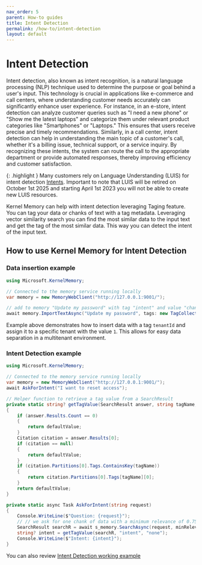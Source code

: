 ```yaml
---
nav_order: 5
parent: How-to guides
title: Intent Detection
permalink: /how-to/intent-detection
layout: default
---
```


# Intent Detection

Intent detection, also known as intent recognition, is a natural language processing (NLP) technique used to determine the purpose or goal behind a user's input. This technology is crucial in applications like e-commerce and call centers, where understanding customer needs accurately can significantly enhance user experience. For instance, in an e-store, intent detection can analyze customer queries such as "I need a new phone" or "Show me the latest laptops" and categorize them under relevant product categories like "Smartphones" or "Laptops." This ensures that users receive precise and timely recommendations. Similarly, in a call center, intent detection can help in understanding the main topic of a customer's call, whether it's a billing issue, technical support, or a service inquiry. By recognizing these intents, the system can route the call to the appropriate department or provide automated responses, thereby improving efficiency and customer satisfaction.

{: .highlight }
Many customers rely on Language Understanding (LUIS) for intent detection [Intents](https://learn.microsoft.com/en-us/azure/ai-services/luis/concepts/intents). Important to note that LUIS will be retired on October 1st 2025 and starting April 1st 2023 you will not be able to create new LUIS resources.

Kernel Memory can help with intent detection leveraging Taging feature. You can tag your data or chanks of text with a tag metadata. Leveraging vector similarity search you can find the most similar data to the input text and get the tag of the most similar data. This way you can detect the intent of the input text.

## How to use Kernel Memory for Intent Detection

### Data insertion example

```csharp
using Microsoft.KernelMemory;

// Connected to the memory service running locally
var memory = new MemoryWebClient("http://127.0.0.1:9001/");

// add to memory "Update my password" with tag "intent" and value "change-PIN"
await memory.ImportTextAsync("Update my password", tags: new TagCollection() { { "intent", "change-PIN" } });

```

Example above demonstrates how to insert data with a tag `tenantId` and assign it to a specific tenant with the value `1`. This allows for easy data separation in a multitenant environment.

### Intent Detection example

```csharp
using Microsoft.KernelMemory;

// Connected to the memory service running locally
var memory = new MemoryWebClient("http://127.0.0.1:9001/");
await AskForIntent("I want to reset access");

// Helper function to retrieve a tag value from a SearchResult
private static string? getTagValue(SearchResult answer, string tagName, string? defaultValue = null)
{
    if (answer.Results.Count == 0)
    {
        return defaultValue;
    }
    Citation citation = answer.Results[0];
    if (citation == null)
    {
        return defaultValue;
    }
    if (citation.Partitions[0].Tags.ContainsKey(tagName))
    {
        return citation.Partitions[0].Tags[tagName][0];
    }
    return defaultValue;
}

private static async Task AskForIntent(string request)
{
    Console.WriteLine($"Question: {request}");
    // // we ask for one chank of data with a minimum relevance of 0.75
    SearchResult searchR = await s_memory.SearchAsync(request, minRelevance: 0.75, limit: 1);
    string? intent = getTagValue(searchR, "intent", "none");
    Console.WriteLine($"Intent: {intent}");
}
```

You can also review [Intent Detection working example](../../examples/007-dotnet-WebClient-Intent-Detection/README.md)
